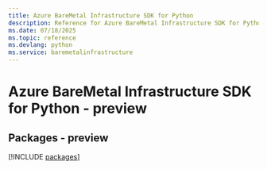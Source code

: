 ```yaml
---
title: Azure BareMetal Infrastructure SDK for Python
description: Reference for Azure BareMetal Infrastructure SDK for Python
ms.date: 07/18/2025
ms.topic: reference
ms.devlang: python
ms.service: baremetalinfrastructure
---
```

# Azure BareMetal Infrastructure SDK for Python - preview
## Packages - preview
[!INCLUDE [packages](baremetal-infrastructure-index.md)]